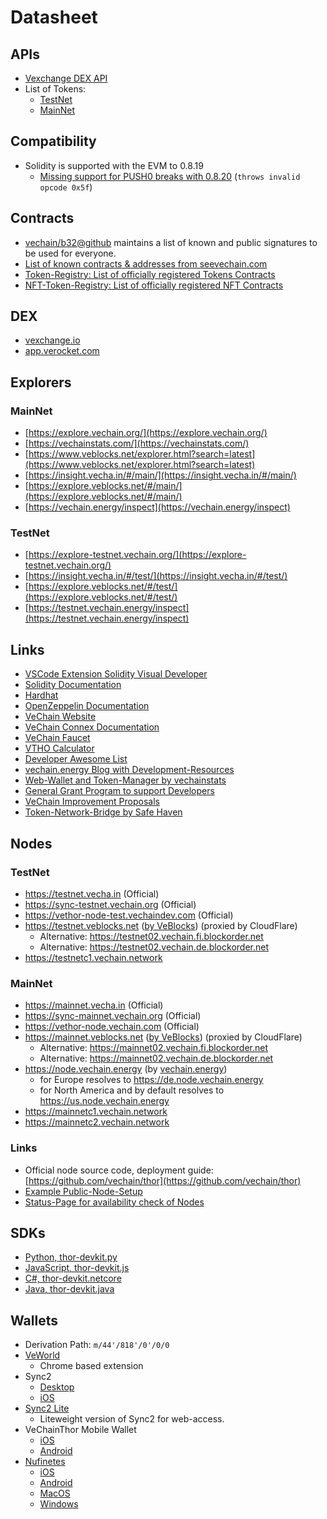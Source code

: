# Datasheet

## APIs

* [Vexchange DEX API](https://api.vexchange.io/)
* List of Tokens:
  * [TestNet](https://vechain.github.io/token-registry/test.json)
  * [MainNet](https://vechain.github.io/token-registry/main.json)

## Compatibility

* Solidity is supported with the EVM to 0.8.19
  * [Missing support for PUSH0 breaks with 0.8.20](https://medium.com/coinmonks/push0-opcode-a-significant-update-in-the-latest-solidity-version-0-8-20-ea028668028a) (`throws invalid opcode 0x5f`)

## Contracts

* [vechain/b32@github](https://github.com/vechain/b32) maintains a list of known and public signatures to be used for everyone.
* [List of known contracts & addresses from seevechain.com](https://github.com/nodatall/seevechain/blob/master/shared/knownAddresses.js)
* [Token-Registry: List of officially registered Tokens Contracts](https://github.com/vechain/token-registry)
* [NFT-Token-Registry: List of officially registered NFT Contracts](https://github.com/vechain/nft-registry)

## DEX

* [vexchange.io](https://vexchange.io)
* [app.verocket.com](https://app.verocket.com)

## Explorers

### MainNet

* [https://explore.vechain.org/](https://explore.vechain.org/)
* [https://vechainstats.com/](https://vechainstats.com/)
* [https://www.veblocks.net/explorer.html?search=latest](https://www.veblocks.net/explorer.html?search=latest)
* [https://insight.vecha.in/#/main/](https://insight.vecha.in/#/main/)
* [https://explore.veblocks.net/#/main/](https://explore.veblocks.net/#/main/)
* [https://vechain.energy/inspect](https://vechain.energy/inspect)

### TestNet

* [https://explore-testnet.vechain.org/](https://explore-testnet.vechain.org/)
* [https://insight.vecha.in/#/test/](https://insight.vecha.in/#/test/)
* [https://explore.veblocks.net/#/test/](https://explore.veblocks.net/#/test/)
* [https://testnet.vechain.energy/inspect](https://testnet.vechain.energy/inspect)

## Links

* [VSCode Extension Solidity Visual Developer](https://marketplace.visualstudio.com/items?itemName=tintinweb.solidity-visual-auditor)
* [Solidity Documentation](https://solidity.readthedocs.io/)
* [Hardhat](https://hardhat.org/)
* [OpenZeppelin Documentation](https://docs.openzeppelin.com/contracts/)
* [VeChain Website](https://www.vechain.org/)
* [VeChain Connex Documentation](https://docs.vechain.org/connex/)
* [VeChain Faucet](https://faucet.vecha.in/)
* [VTHO Calculator](https://vechain.energy/#/helper/vtho/calculator)
* [Developer Awesome List](https://github.com/vechain-community/awesome-list)
* [vechain.energy Blog with Development-Resources](https://blog.vechain.energy)
* [Web-Wallet and Token-Manager by vechainstats](https://manager.vechainstats.com/)
* [General Grant Program to support Developers](https://github.com/vechain/grant-program/blob/master/README.md)
* [VeChain Improvement Proposals](https://github.com/vechain/vips/)
* [Token-Network-Bridge by Safe Haven](https://app.safeswap.io/)

## Nodes

### TestNet

* https://testnet.vecha.in (Official)
* https://sync-testnet.vechain.org (Official)
* https://vethor-node-test.vechaindev.com (Official)
* https://testnet.veblocks.net ([by VeBlocks](https://github.com/mirei83/VeChain-PublicNodes)) (proxied by CloudFlare)
  * Alternative: https://testnet02.vechain.fi.blockorder.net
  * Alternative: https://testnet02.vechain.de.blockorder.net
* https://testnetc1.vechain.network

### MainNet

* https://mainnet.vecha.in (Official)
* https://sync-mainnet.vechain.org (Official)
* https://vethor-node.vechain.com (Official)
* https://mainnet.veblocks.net ([by VeBlocks](https://github.com/mirei83/VeChain-PublicNodes)) (proxied by CloudFlare)
  * Alternative: https://mainnet02.vechain.fi.blockorder.net
  * Alternative: https://mainnet02.vechain.de.blockorder.net
* https://node.vechain.energy (by [vechain.energy](https://vechain.energy))
  * for Europe resolves to https://de.node.vechain.energy
  * for North America and by default resolves to https://us.node.vechain.energy
* https://mainnetc1.vechain.network
* https://mainnetc2.vechain.network

### Links

* Official node source code, deployment guide: [https://github.com/vechain/thor](https://github.com/vechain/thor)
* [Example Public-Node-Setup](../how-to/node/setup-public-node.md)
* [Status-Page for availability check of Nodes](https://nodes.status.vechain.energy)

## SDKs

* [Python, thor-devkit.py](https://github.com/vechain/thor-devkit.py)
* [JavaScript, thor-devkit.js](https://github.com/vechain/thor-devkit.js)
* [C#, thor-devkit.netcore](https://github.com/vechain/thor-devkit.netcore)
* [Java, thor-devkit.java](https://github.com/vechain/thor-devkit.java)

## Wallets

* Derivation Path: `m/44'/818'/0'/0/0`
* [VeWorld](https://www.veworld.net/)
  * Chrome based extension
* Sync2
  * [Desktop](https://sync.vecha.in/)
  * [iOS](https://apps.apple.com/app/vechain-sync2/id6446363029)
* [Sync2 Lite](https://lite.sync.vecha.in/#/)
  * Liteweight version of Sync2 for web-access.
* VeChainThor Mobile Wallet
  * [iOS](https://apps.apple.com/app/vechainthor/id1397679485)
  * [Android](https://play.google.com/store/apps/details?id=com.vechain.wallet\&gl=US)
* [Nufinetes](https://www.nufinetes.com/)
  * [iOS](https://apps.apple.com/us/app/nufinetes/id1609562349)
  * [Android](https://play.google.com/store/apps/details?id=com.vimworld.wallet)
  * [MacOS](https://d3va9f6jgm4z2y.cloudfront.net/nufinetes-prod/Nufinetes\_macOS\_latest.dmg)
  * [Windows](https://d3va9f6jgm4z2y.cloudfront.net/nufinetes-prod/Nufinetes\_Windows\_latest.exe)
